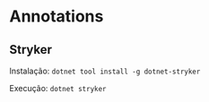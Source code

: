 ﻿# Annotations

## Stryker
Instalação:
<code>dotnet tool install -g dotnet-stryker</code>

Execução:
<code>dotnet stryker</code>